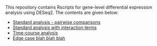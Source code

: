 This repository contains Rscripts for gene-level differential expression analysis using DESeq2. The contents are given below:

- [Standard analysis - pairwise comparisons]()
- [Standard analysis with interaction terms]()
- [Time-course analysis]()
- [Edge case blah blah blah]()
